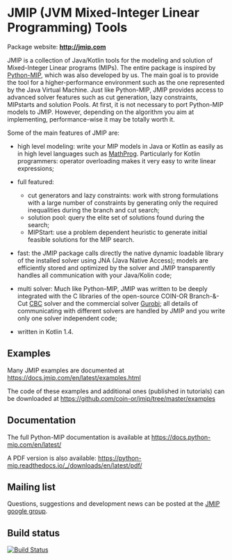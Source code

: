 # JMIP (JVM Mixed-Integer Linear Programming) Tools

Package website: **http://jmip.com**

JMIP is a collection of Java/Kotlin tools for the modeling and solution
of Mixed-Integer Linear programs (MIPs). The entire package is inspired by
[Python-MIP](https://github.com/coin-or/python-mip), which was also developed
by us. The main goal is to provide the tool for a higher-performance 
environment such as the one represented by the Java Virtual Machine. Just like
Python-MIP, JMIP provides access to advanced solver features such as cut generation,
lazy constraints, MIPstarts and solution Pools. At first, it is not necessary
to port Python-MIP models to JMIP. However, depending on the algorithm you aim
at implementing, performance-wise it may be totally worth it.

Some of the main features of JMIP are:

* high level modeling: write your MIP models in Java or Kotlin as easily as in
  high level languages such as
  [MathProg](https://en.wikibooks.org/wiki/GLPK/GMPL_(MathProg)). Particularly
  for Kotlin programmers: operator overloading makes it very easy to write linear
  expressions;

* full featured:
    - cut generators and lazy constraints: work with strong formulations with a
    large number of constraints by generating only the required inequalities
    during the branch and cut search;
    - solution pool: query the elite set of solutions found during the search;
    - MIPStart: use a problem dependent heuristic to generate initial feasible
    solutions for the MIP search.

* fast: the JMIP package calls directly the native dynamic loadable library of 
  the installed solver using JNA (Java Native Access); models are efficiently 
  stored and optimized by the solver and JMIP transparently handles all 
  communication with your Java/Kolin code;

* multi solver: Much like Python-MIP, JMIP was written to be deeply integrated 
  with the C libraries of the open-source COIN-OR Branch-&-Cut
  [CBC](https://projects.coin-or.org/Cbc) solver and the commercial solver
  [Gurobi](http://www.gurobi.com/); all details of communicating with 
  different solvers are handled by JMIP and you write only one solver 
  independent code;

* written in Kotlin 1.4.

## Examples

Many JMIP examples are documented at https://docs.jmip.com/en/latest/examples.html 

The code of these examples and additional ones (published in tutorials) can be downloaded at https://github.com/coin-or/jmip/tree/master/examples

## Documentation
 
The full Python-MIP documentation is available at
https://docs.python-mip.com/en/latest/

A PDF version is also available:
https://python-mip.readthedocs.io/_/downloads/en/latest/pdf/

## Mailing list

Questions, suggestions and development news can be posted at the [JMIP google group](https://groups.google.com/forum/#!forum/jmip).
 
## Build status

[![Build Status](https://api.travis-ci.org/coin-or/jmip.svg?branch=master)](https://travis-ci.org/coin-or/jmip)

